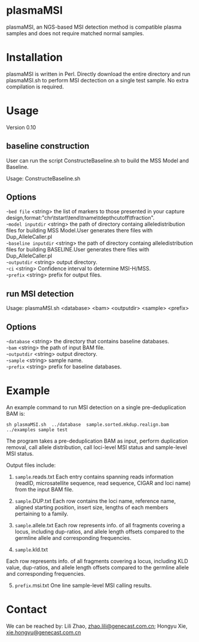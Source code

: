 # plasmaMSI

plasmaMSI, an NGS-based  MSI detection method is compatible plasma samples and does not require matched normal samples.

# Installation
plasmaMSI is written in Perl. Directly download the entire directory and run plasmaMSI.sh to perform MSI dectection on a single test sample. No extra compilation is required.

# Usage

Version 0.10
## baseline construction

User can run the script ConstructeBaseline.sh to build the MSS Model and Baseline.

Usage: ConstructeBaseline.sh <bed file> <model inputdir> <baseline inputdir> <outputdir> <ci> <prefix>

## Options
-`bed file` \<string\> the list of markers to those presented in your capture design,format:"chr\tstart\tend\tname\tdepthcutoff\tfraction".\
-`model inputdir` \<string\> the path of directory containg alleledistribution files for building MSS Model.User generates there files with Dup_AlleleCaller.pl \
-`baseline inputdir` \<string\> the path of directory containg alleledistribution files for building BASELINE.User generates there files with Dup_AlleleCaller.pl \
-`outputdir` \<string\> output directory. \
-`ci` \<string\>  Confidence interval to determine MSI-H/MSS.\
-`prefix` \<string\> prefix for output files.


## run MSI detection

Usage: plasmaMSI.sh \<database\> \<bam\>  \<outputdir\> \<sample\> \<prefix\>

## Options
-`database` \<string\> the directory that contains baseline databases. \
-`bam` \<string\> the path of input BAM file. \
-`outputdir` \<string\> output directory. \
-`sample` \<string\> sample name. \
-`prefix` \<string\> prefix for baseline databases.
 
# Example
An example command to run MSI detection on a single pre-deduplication BAM is:
```
sh plasmaMSI.sh  ../database  sample.sorted.mkdup.realign.bam  ../examples sample test
```
The program takes a pre-deduplication BAM as input, perform duplication removal, call allele distribution, call loci-level MSI status and sample-level MSI status.

Output files include:
1. `sample`.reads.txt
Each entry contains spanning reads information (readID, microsatellite sequence, read sequence, CIGAR and loci name) from the input BAM file.
 
2. `sample`.DUP.txt
Each row contains the loci name, reference name, aligned starting position, insert size, lengths of each members pertaining to a family.

3. `sample`.allele.txt
Each row represents info. of all fragments covering a locus, including dup-ratios, and allele length offsets compared to the germline allele and corresponding frequencies.

4. `sample`.kld.txt

Each row represents info. of all fragments covering a locus, including KLD value, dup-ratios, and allele length offsets compared to the germline allele and corresponding frequencies.

5. `prefix`.msi.txt
One line sample-level MSI calling results.


# Contact
We can be reached by: Lili Zhao, zhao.lili@genecast.com.cn; Hongyu Xie, xie.hongyu@genecast.com.cn
